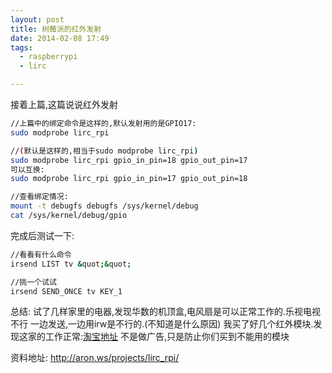 ```yaml
---
layout: post
title: 树莓派的红外发射
date: 2014-02-08 17:49
tags:
  - raspberrypi
  - lirc

---
```

接着上篇,这篇说说红外发射

```sh
//上篇中的绑定命令是这样的,默认发射用的是GPIO17:
sudo modprobe lirc_rpi

//(默认是这样的,相当于sudo modprobe lirc_rpi)
sudo modprobe lirc_rpi gpio_in_pin=18 gpio_out_pin=17  
可以互换:
sudo modprobe lirc_rpi gpio_in_pin=17 gpio_out_pin=18

//查看绑定情况:
mount -t debugfs debugfs /sys/kernel/debug
cat /sys/kernel/debug/gpio 
```


完成后测试一下:
```sh
//看看有什么命令
irsend LIST tv &quot;&quot;

//挑一个试试
irsend SEND_ONCE tv KEY_1
```

总结:
试了几样家里的电器,发现华数的机顶盒,电风扇是可以正常工作的.乐视电视不行
一边发送,一边用irw是不行的.(不知道是什么原因)
我买了好几个红外模块.发现这家的工作正常:<a href="http://ywrobot.taobao.com/" title="淘宝地址" target="_blank">淘宝地址</a>
不是做广告,只是防止你们买到不能用的模块


资料地址:
<a href="http://aron.ws/projects/lirc_rpi/" title="http://aron.ws/projects/lirc_rpi/" target="_blank">http://aron.ws/projects/lirc_rpi/</a>
